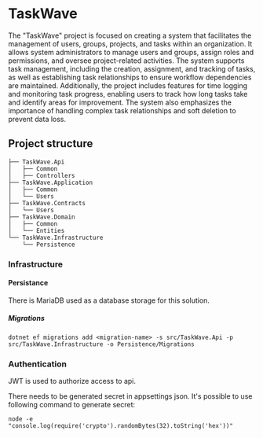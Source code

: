 # TaskWave

The "TaskWave" project is focused on creating a system that facilitates the management of users, groups, projects, and tasks within an organization. It allows system administrators to manage users and groups, assign roles and permissions, and oversee project-related activities. The system supports task management, including the creation, assignment, and tracking of tasks, as well as establishing task relationships to ensure workflow dependencies are maintained. Additionally, the project includes features for time logging and monitoring task progress, enabling users to track how long tasks take and identify areas for improvement. The system also emphasizes the importance of handling complex task relationships and soft deletion to prevent data loss.

## Project structure

```shell
├── TaskWave.Api
│   ├── Common
│   ├── Controllers
├── TaskWave.Application
│   ├── Common
│   └── Users
├── TaskWave.Contracts
│   └── Users
├── TaskWave.Domain
│   ├── Common
│   └── Entities
└── TaskWave.Infrastructure
    └── Persistence

```

### Infrastructure

#### Persistance

There is MariaDB used as a database storage for this solution.

##### Migrations

```shell
dotnet ef migrations add <migration-name> -s src/TaskWave.Api -p src/TaskWave.Infrastructure -o Persistence/Migrations
```

### Authentication

JWT is used to authorize access to api.

There needs to be generated secret in appsettings json. It's possible to use following command to generate secret:

```shell
node -e "console.log(require('crypto').randomBytes(32).toString('hex'))"
```
